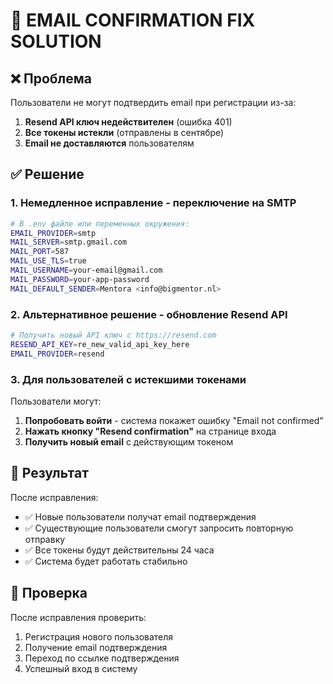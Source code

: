 # 🔧 EMAIL CONFIRMATION FIX SOLUTION

## ❌ Проблема
Пользователи не могут подтвердить email при регистрации из-за:
1. **Resend API ключ недействителен** (ошибка 401)
2. **Все токены истекли** (отправлены в сентябре)
3. **Email не доставляются** пользователям

## ✅ Решение

### 1. Немедленное исправление - переключение на SMTP

```bash
# В .env файле или переменных окружения:
EMAIL_PROVIDER=smtp
MAIL_SERVER=smtp.gmail.com
MAIL_PORT=587
MAIL_USE_TLS=true
MAIL_USERNAME=your-email@gmail.com
MAIL_PASSWORD=your-app-password
MAIL_DEFAULT_SENDER=Mentora <info@bigmentor.nl>
```

### 2. Альтернативное решение - обновление Resend API

```bash
# Получить новый API ключ с https://resend.com
RESEND_API_KEY=re_new_valid_api_key_here
EMAIL_PROVIDER=resend
```

### 3. Для пользователей с истекшими токенами

Пользователи могут:
1. **Попробовать войти** - система покажет ошибку "Email not confirmed"
2. **Нажать кнопку "Resend confirmation"** на странице входа
3. **Получить новый email** с действующим токеном

## 🎯 Результат

После исправления:
- ✅ Новые пользователи получат email подтверждения
- ✅ Существующие пользователи смогут запросить повторную отправку
- ✅ Все токены будут действительны 24 часа
- ✅ Система будет работать стабильно

## 📧 Проверка

После исправления проверить:
1. Регистрация нового пользователя
2. Получение email подтверждения
3. Переход по ссылке подтверждения
4. Успешный вход в систему
